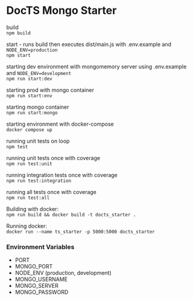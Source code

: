 # DocTS Mongo Starter

build  
`npm build`

start - runs build then executes dist/main.js with .env.example and `NODE_ENV=production`  
`npm start`

starting dev environment with mongomemory server using .env.example and `NODE_ENV=development`  
`npm run start:dev`

starting prod with mongo container  
`npm run start:env`

starting mongo container  
`npm run start:mongo`

starting environment with docker-compose  
`docker compose up`

running unit tests on loop  
`npm test`

running unit tests once with coverage  
`npm run test:unit`

running integration tests once with coverage  
`npm run test:integration`

running all tests once with coverage  
`npm run test:all`

Building with docker:  
`npm run build && docker build -t docts_starter .`

Running docker:  
`docker run --name ts_starter -p 5000:5000 docts_starter`

### Environment Variables

- PORT
- MONGO_PORT
- NODE_ENV (production, development)
- MONGO_USERNAME
- MONGO_SERVER
- MONGO_PASSWORD
